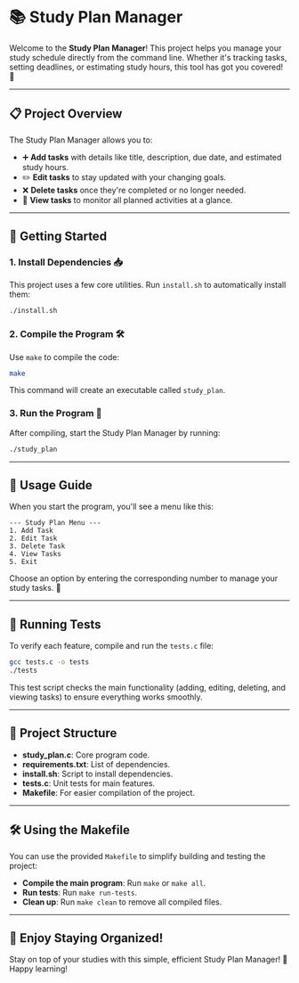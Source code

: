 
# 📚 Study Plan Manager

Welcome to the **Study Plan Manager**! This project helps you manage your study schedule directly from the command line. Whether it's tracking tasks, setting deadlines, or estimating study hours, this tool has got you covered! 🎯

---

## 📋 Project Overview

The Study Plan Manager allows you to:
- ➕ **Add tasks** with details like title, description, due date, and estimated study hours.
- ✏️ **Edit tasks** to stay updated with your changing goals.
- ❌ **Delete tasks** once they're completed or no longer needed.
- 👀 **View tasks** to monitor all planned activities at a glance.

---

## 🚀 Getting Started

### 1. Install Dependencies 📥

This project uses a few core utilities. Run `install.sh` to automatically install them:

```bash
./install.sh
```

### 2. Compile the Program 🛠️

Use `make` to compile the code:

```bash
make
```

This command will create an executable called `study_plan`.

### 3. Run the Program 🏃

After compiling, start the Study Plan Manager by running:

```bash
./study_plan
```

---

## 📜 Usage Guide

When you start the program, you'll see a menu like this:

```
--- Study Plan Menu ---
1. Add Task
2. Edit Task
3. Delete Task
4. View Tasks
5. Exit
```

Choose an option by entering the corresponding number to manage your study tasks. 📅

---

## 🧪 Running Tests

To verify each feature, compile and run the `tests.c` file:

```bash
gcc tests.c -o tests
./tests
```

This test script checks the main functionality (adding, editing, deleting, and viewing tasks) to ensure everything works smoothly.

---

## 📂 Project Structure

- **study_plan.c**: Core program code.
- **requirements.txt**: List of dependencies.
- **install.sh**: Script to install dependencies.
- **tests.c**: Unit tests for main features.
- **Makefile**: For easier compilation of the project.

---

## 🛠️ Using the Makefile

You can use the provided `Makefile` to simplify building and testing the project:

- **Compile the main program**: Run `make` or `make all`.
- **Run tests**: Run `make run-tests`.
- **Clean up**: Run `make clean` to remove all compiled files.

---

## 🎉 Enjoy Staying Organized!

Stay on top of your studies with this simple, efficient Study Plan Manager! 💪 Happy learning!
